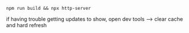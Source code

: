 `npm run build && npx http-server`

if having trouble getting updates to show, open dev tools --> clear cache and hard refresh